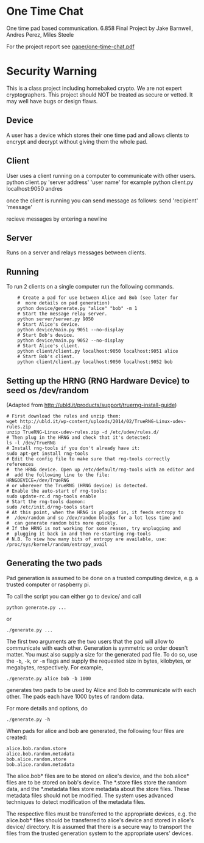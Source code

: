 # One Time Chat
One time pad based communication.
6.858 Final Project by Jake Barnwell, Andres Perez, Miles Steele

For the project report see [paper/one-time-chat.pdf](paper/one-time-chat.pdf)

# Security Warning

This is a class project including homebaked crypto.
We are not expert cryptographers.
This project should NOT be treated as secure or vetted.
It may well have bugs or design flaws.

## Device
A user has a device which stores their one time pad and allows
clients to encrypt and decrypt without giving them the whole pad.

## Client
User uses a client running on a computer to communicate with other users.
python client.py 'server address' 'user name'
for example
python client.py localhost:9050 andres

once the client is running you can send message as follows:
send 'recipient' 'message'

recieve messages by entering a newline

## Server
Runs on a server and relays messages between clients.

## Running
To run 2 clients on a single computer run the following commands.

```
    # Create a pad for use between Alice and Bob (see later for
    #  more details on pad generation)
    python device/generate.py "alice" "bob" -m 1
    # Start the message relay server.
    python server/server.py 9050
    # Start Alice's device.
    python device/main.py 9051 --no-display
    # Start Bob's device.
    python device/main.py 9052 --no-display
    # Start Alice's client.
    python client/client.py localhost:9050 localhost:9051 alice
    # Start Bob's client.
    python client/client.py localhost:9050 localhost:9052 bob
```

## Setting up the HRNG (RNG Hardware Device) to seed os /dev/random
(Adapted from http://ubld.it/products/support/truerng-install-guide)
```
# First download the rules and unzip them:
wget http://ubld.it/wp-content/uploads/2014/02/TrueRNG-Linux-udev-rules.zip
unzip TrueRNG-Linux-udev-rules.zip -d /etc/udev/rules.d/
# Then plug in the HRNG and check that it's detected:
ls -l /dev/TrueRNG
# Install rng-tools if you don't already have it:
sudo apt-get install rng-tools
# Edit the config file to make sure that rng-tools correctly references
#  the HRNG device. Open up /etc/default/rng-tools with an editor and
#  add the following line to the file:
HRNGDEVICE=/dev/TrueRNG
# or wherever the TrueRNG (HRNG device) is detected.
# Enable the auto-start of rng-tools:
sudo update-rc.d rng-tools enable
# Start the rng-tools daemon:
sudo /etc/init.d/rng-tools start
# At this point, when the HRNG is plugged in, it feeds entropy to 
#  /dev/random and so /dev/random blocks for a lot less time and
#  can generate random bits more quickly.
# If the HRNG is not working for some reason, try unplugging and
#  plugging it back in and then re-starting rng-tools
# N.B. To view how many bits of entropy are available, use:
/proc/sys/kernel/random/entropy_avail
```

## Generating the two pads
Pad generation is assumed to be done on a trusted computing device,
e.g. a trusted computer or raspberry pi.

To call the script you can either go to device/ and call
```
python generate.py ...
```
or
```
./generate.py ...
```
The first two arguments are the two users that the pad will
allow to communicate with each other. Generation is symmetric
so order doesn't matter. You must also supply a size for the
generated pad file. To do so, use the `-b`, `-k`, or `-m`
flags and supply the requested size in bytes, kilobytes, or
megabytes, respectively. For example,
```
./generate.py alice bob -b 1000
```
generates two pads to be used by Alice and Bob to communicate
with each other. The pads each have 1000 bytes of random
data.

For more details and options, do
```
./generate.py -h
```

When pads for alice and bob are generated, the following four
files are created:
```
alice.bob.random.store
alice.bob.random.metadata
bob.alice.random.store
bob.alice.random.metadata
```
The alice.bob* files are to be stored on alice's device, and
the bob.alice* files are to be stored on bob's device. The
*.store files store the random data, and the *.metadata files
store metadata about the store files. These metadata files
should not be modified. The system uses advanced techniques
to detect modification of the metadata files.

The respective files must be transferred to the appropriate
devices, e.g. the alice.bob* files should be transferred to
alice's device and stored in alice's device/ directory. It
is assumed that there is a secure way to transport the
files from the trusted generation system to the appropriate
users' devices.
